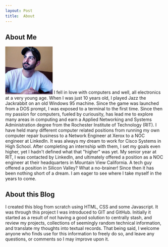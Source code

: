 ```yaml
---
layout: Post
title:  About
---
```



<p>
<h2>About Me</h2>
<img src="/me.jpeg" alt="me" style="width:150px;" />
I fell in love with computers and well, all electronics at a very young age. 
When I was just 10 years old, I played Jazz the Jackrabbit on an old Windows 
95 machine. Since the game was launched from a DOS prompt, I was
exposed to a terminal to the first time. Since then my passion for computers,
fueled by curiousity, has lead me to explore many areas in computing and earn 
a Applied Networking and Systems Administration degree from the Rochester 
Institute of Technology (RIT). I have held many different computer related positions 
from running my own computer repair business to a Network Engineer at Xerox 
to a NOC engineer at LinkedIn. It was always my dream to work for Cisco 
Systems in High School. After completing an internship with them, I set my 
goals even higher, yet I hadn't defined what that "higher" was yet. My senior 
year at RIT, I was contacted by LinkedIn, and ultimately offered a position 
as a NOC engineer at their headquarters in Mountain View California. A tech 
guy offered a position in Silicon Valley? What a no-brainer! Since then it 
has been nothing short of a dream. I am eager to see where I take myself in 
the years to come.
</p>


<p>
<h2>About this Blog</h2>
I created this blog from scratch using HTML, CSS and some Javascript. It was 
through this project I was introduced to GIT and GitHub. Initially it started 
as a result of not having a good solution to centrally  stash, and review my 
projects, collections of seemingly random technical information, and translate 
my thoughts into textual records. That being said, I welcome anyone who finds 
use for this information to freely do so, and leave any questions, or comments 
so I may improve upon it. 
</p>

